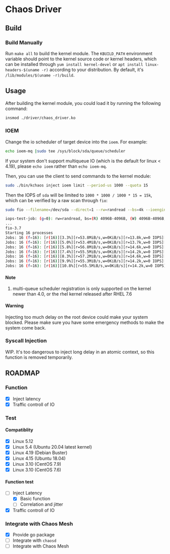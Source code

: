 # Chaos Driver

## Build
  
### Build Manually

Run `make all` to build the kernel module. The `KBUILD_PATH` environment variable should point to the kernel source code or kernel headers, which can be installed through `yum install kernel-devel` or `apt install linux-headers-$(uname -r)` according to your distribution. By default, it's `/lib/modules/$(uname -r)/build`.

## Usage

After building the kernel module, you could load it by running the following command:

```bash
insmod ./driver/chaos_driver.ko
```

### IOEM

Change the io scheduler of target device into the `ioem`. For example:

```bash
echo ioem-mq |sudo tee /sys/block/sda/queue/scheduler
```

If your system don't support multiqueue IO (which is the default for linux < 4.19), please `echo ioem` rather than `echo ioem-mq`.

Then, you can use the client to send commands to the kernel module:

```bash
sudo ./bin/kchaos inject ioem limit --period-us 1000 --quota 15
```

Then the IOPS of `sda` will be limited to `1000 * 1000 / 1000 * 15 = 15k`, which can be verified by a raw scan through `fio`:

```bash
sudo fio --filename=/dev/sda --direct=1 --rw=randread --bs=4k --ioengine=libaio --iodepth=256 --runtime=120 --numjobs=16 --time_based --group_reporting --name=iops-test-job --eta-newline=1 --readonly

iops-test-job: (g=0): rw=randread, bs=(R) 4096B-4096B, (W) 4096B-4096B, (T) 4096B-4096B, ioengine=libaio, iodepth=256
...
fio-3.7
Starting 16 processes
Jobs: 16 (f=16): [r(16)][3.3%][r=53.8MiB/s,w=0KiB/s][r=13.8k,w=0 IOPS][eta 01m:57s]
Jobs: 16 (f=16): [r(16)][5.0%][r=53.4MiB/s,w=0KiB/s][r=13.7k,w=0 IOPS][eta 01m:55s]
Jobs: 16 (f=16): [r(16)][5.8%][r=56.8MiB/s,w=0KiB/s][r=14.6k,w=0 IOPS][eta 01m:53s]
Jobs: 16 (f=16): [r(16)][7.4%][r=55.5MiB/s,w=0KiB/s][r=14.2k,w=0 IOPS][eta 01m:52s]
Jobs: 16 (f=16): [r(16)][8.3%][r=57.2MiB/s,w=0KiB/s][r=14.6k,w=0 IOPS][eta 01m:50s]
Jobs: 16 (f=16): [r(16)][9.9%][r=55.3MiB/s,w=0KiB/s][r=14.2k,w=0 IOPS][eta 01m:49s]
Jobs: 16 (f=16): [r(16)][10.8%][r=55.5MiB/s,w=0KiB/s][r=14.2k,w=0 IOPS][eta 01m:47s]
```

#### Note

1. multi-queue scheduler registration is only supported on the kernel newer than 4.0, or the rhel kernel released after RHEL 7.6

#### Warning

Injecting too much delay on the root device could make your system blocked. Please make sure you have some emergency methods to make the system come back.

### Syscall Injection

WIP. It's too dangerous to inject long delay in an atomic context, so this function is removed temporarily.

## ROADMAP

### Function

- [x] Inject latency
- [x] Traffic controll of IO

### Test 

#### Compatiblity

- [x] Linux 5.12
- [x] Linux 5.4 (Ubuntu 20.04 latest kernel)
- [x] Linux 4.19 (Debian Buster)
- [x] Linux 4.15 (Ubuntu 18.04)
- [x] Linux 3.10 (CentOS 7.9)
- [x] Linux 3.10 (CentOS 7.6)

#### Function test

- [ ] Inject Latency
    - [x] Basic function
    - [ ] Correlation and jitter
- [x] Traffic controll of IO

### Integrate with Chaos Mesh

- [x] Provide go package
- [ ] Integrate with `chaosd`
- [ ] Integrate with Chaos Mesh
